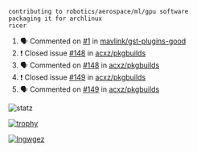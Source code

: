 ```
contributing to robotics/aerospace/ml/gpu software
packaging it for archlinux
ricer
```

<!--START_SECTION:activity-->
1. 🗣 Commented on [#1](https://github.com/mavlink/gst-plugins-good/issues/1) in [mavlink/gst-plugins-good](https://github.com/mavlink/gst-plugins-good)
2. ❗️ Closed issue [#148](https://github.com/acxz/pkgbuilds/issues/148) in [acxz/pkgbuilds](https://github.com/acxz/pkgbuilds)
3. 🗣 Commented on [#148](https://github.com/acxz/pkgbuilds/issues/148) in [acxz/pkgbuilds](https://github.com/acxz/pkgbuilds)
4. ❗️ Closed issue [#149](https://github.com/acxz/pkgbuilds/issues/149) in [acxz/pkgbuilds](https://github.com/acxz/pkgbuilds)
5. 🗣 Commented on [#149](https://github.com/acxz/pkgbuilds/issues/149) in [acxz/pkgbuilds](https://github.com/acxz/pkgbuilds)
<!--END_SECTION:activity-->


![statz](https://github-readme-stats.vercel.app/api?username=acxz&include_all_commits=true&show_icons=true)

[![trophy](https://github-profile-trophy.vercel.app/?username=acxz)](https://github.com/ryo-ma/github-profile-trophy)

[![lngwgez](https://github-readme-stats.vercel.app/api/top-langs/?username=acxz&layout=compact)](https://github.com/acxz/github-readme-stats)


<!--
**acxz/acxz** is a ✨ _special_ ✨ repository because its `README.md` (this file) appears on your GitHub profile.

Here are some ideas to get you started:

- 🔭 I’m currently working on ...
- 🌱 I’m currently learning ...
- 👯 I’m looking to collaborate on ...
- 🤔 I’m looking for help with ...
- 💬 Ask me about ...
- 📫 How to reach me: ...
- 😄 Pronouns: ...
- ⚡ Fun fact: ...
-->
